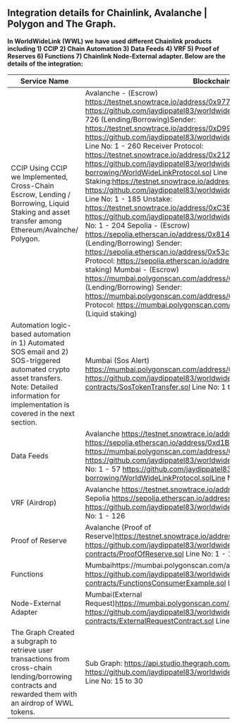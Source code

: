 ## Integration details for Chainlink, Avalanche | Polygon and The Graph.

**In WorldWideLink (WWL) we have used different Chainlink products including 1) CCIP 2) Chain Automation 3) Data Feeds 4) VRF 5) Proof of Reserves 6) Functions 7) Chainlink Node-External adapter. Below are the details of the integration:**

| Service Name                                                                                                                                                                                     | Blockchain \| Contract \| Code implementation                                                                                                                                                                                                                                                                                                                                                                                                                                                                                                                                                                                                                                                                                                                                                                                                                                                                                                                                                                                                                                                                                                                                                                                                                                                                                                                                                                                                                                                                                                                                                                                                                                                                                                                                                                                                                 |
| ------------------------------------------------------------------------------------------------------------------------------------------------------------------------------------------------ | ------------------------------------------------------------------------------------------------------------------------------------------------------------------------------------------------------------------------------------------------------------------------------------------------------------------------------------------------------------------------------------------------------------------------------------------------------------------------------------------------------------------------------------------------------------------------------------------------------------------------------------------------------------------------------------------------------------------------------------------------------------------------------------------------------------------------------------------------------------------------------------------------------------------------------------------------------------------------------------------------------------------------------------------------------------------------------------------------------------------------------------------------------------------------------------------------------------------------------------------------------------------------------------------------------------------------------------------------------------------------------------------------------------------------------------------------------------------------------------------------------------------------------------------------------------------------------------------------------------------------------------------------------------------------------------------------------------------------------------------------------------------------------------------------------------------------------------------------------------- |
| CCIP Using CCIP we Implemented, Cross-Chain Escrow, Lending / Borrowing, Liquid Staking and asset transfer among Ethereum/Avalnche/ Polygon.                                                     | Avalanche - (Escrow) https://testnet.snowtrace.io/address/0x97725f7E8ee1462b56eAc83bf62f79500eB4d0BA Code: https://github.com/jaydippatel83/worldwidelink/blob/master/smart_contracts/escrow/Escrow.sol Line No: 1 to 726 (Lending/Borrowing)Sender: https://testnet.snowtrace.io/address/0xD9902C09d1104f068772623F91dC9555545192dd Code: https://github.com/jaydippatel83/worldwidelink/blob/master/smart_contracts/lending-borrowing/Sender.sol Line No: 1 - 260 Receiver Protocol: https://testnet.snowtrace.io/address/0x2123e642A12d6Ce9B292B9F166971DFa97319b2D Code: https://github.com/jaydippatel83/worldwidelink/blob/master/smart_contracts/lending-borrowing/WorldWideLinkProtocol.sol Line No: 1 - 474 (Liquid staking) Staking:https://testnet.snowtrace.io/address/0x670936746cF7ab5Eec356e81E9a62556140CDfB5 Code: https://github.com/jaydippatel83/worldwidelink/blob/master/smart_contracts/Liquid-Stake/LiquidStaking.sol Line No: 1 - 185 Unstake: https://testnet.snowtrace.io/address/0xC3ED8D3Ddef66cea43e9D3d74981869aE2C8718F Code: https://github.com/jaydippatel83/worldwidelink/blob/master/smart_contracts/Liquid-Stake/UnStake.sol Line No: 1 - 204 Sepolia - (Escrow) https://sepolia.etherscan.io/address/0x81495d1B5B08Ce5AF2931E51AAB15340F3fD2ac5 (Lending/Borrowing) Sender: https://sepolia.etherscan.io/address/0x53cc33bCb8f54BD041210Be871b7b3FAF3884ac2 Receiver Protocol: https://sepolia.etherscan.io/address/0x67179faFCB5Fbf8F106DaFFA3fb70e1369c1Fc3f (Liquid staking) Mumbai - (Escrow) https://mumbai.polygonscan.com/address/0x3d27fec902F35d4e2bD6B55a0B77EC484B8b6f06 (Lending/Borrowing) Sender: https://mumbai.polygonscan.com/address/0x3Db45de715929b76E0570d01815F20eEe576B9E7 Receiver Protocol: https://mumbai.polygonscan.com/address/0x9c29a12d441757AcF45aa106A3905E85C008dFA2 (Liquid staking) |
| Automation logic-based automation in 1) Automated SOS email and 2) SOS-triggered automated crypto asset transfers. Note: Detailed information for implementation is covered in the next section. | Mumbai (Sos Alert) https://mumbai.polygonscan.com/address/0xdC1A55051B529e23B67f621332a0D0953771c3Fc Code: https://github.com/jaydippatel83/worldwidelink/blob/master/smart_contracts/sos-alert-contracts/SosTokenTransfer.sol Line No: 1 to 131                                                                                                                                                                                                                                                                                                                                                                                                                                                                                                                                                                                                                                                                                                                                                                                                                                                                                                                                                                                                                                                                                                                                                                                                                                                                                                                                                                                                                                                                                                                                                                                                              |
| Data Feeds                                                                                                                                                                                       | Avalanche https://testnet.snowtrace.io/address/0x040Dd256A46e8fFdD5Ffeb6F95FE9b5c02828D88 Sepolia https://sepolia.etherscan.io/address/0xd1B48c231eE234C89BC02E6E7C80F75115DFD04D Mumbai https://mumbai.polygonscan.com/address/0x6e4563C4F0FE668196C8878Cb89bdEF15b66e9B2 https://github.com/jaydippatel83/worldwidelink/blob/master/smart_contracts/price_feed/Price_feed.sol Line No: 1 - 57 https://github.com/jaydippatel83/worldwidelink/blob/master/smart_contracts/lending-borrowing/WorldWideLinkProtocol.solLine No: 209 - 230                                                                                                                                                                                                                                                                                                                                                                                                                                                                                                                                                                                                                                                                                                                                                                                                                                                                                                                                                                                                                                                                                                                                                                                                                                                                                                                      |
| VRF (Airdrop)                                                                                                                                                                                    | Avalanche https://testnet.snowtrace.io/address/0xA7a9cB2a4b88a5C85431808F6a3292b35d3dF337 Sepolia https://sepolia.etherscan.io/address/0x2998C45406341386a5c25d523c7A500841b3E307 https://github.com/jaydippatel83/worldwidelink/blob/master/smart_contracts/airdrop/AirdropFactory.sol Line No: 1 - 126                                                                                                                                                                                                                                                                                                                                                                                                                                                                                                                                                                                                                                                                                                                                                                                                                                                                                                                                                                                                                                                                                                                                                                                                                                                                                                                                                                                                                                                                                                                                                      |
| Proof of Reserve                                                                                                                                                                                 | Avalanche (Proof of Reserve)https://testnet.snowtrace.io/address/0xe28F1cfe684e907fdb9cC815b50a5dBF5350d007 https://github.com/jaydippatel83/worldwidelink/blob/master/smart_contracts/sos-alert-contracts/ProofOfReserve.sol Line No: 1 - 105                                                                                                                                                                                                                                                                                                                                                                                                                                                                                                                                                                                                                                                                                                                                                                                                                                                                                                                                                                                                                                                                                                                                                                                                                                                                                                                                                                                                                                                                                                                                                                                                                |
| Functions                                                                                                                                                                                        | Mumbaihttps://mumbai.polygonscan.com/address/0x6Cf0473b429fE9919a6443D9fFF2c6A1aC897A5e https://github.com/jaydippatel83/worldwidelink/blob/master/smart_contracts/sos-alert-contracts/FunctionsConsumerExample.sol Line No: 1 - 112                                                                                                                                                                                                                                                                                                                                                                                                                                                                                                                                                                                                                                                                                                                                                                                                                                                                                                                                                                                                                                                                                                                                                                                                                                                                                                                                                                                                                                                                                                                                                                                                                          |
| Node-External Adapter                                                                                                                                                                            | Mumbai(External Request)https://mumbai.polygonscan.com/address/0x403227Ba96250eaD0f12ba77951d7f65F9E5962d https://github.com/jaydippatel83/worldwidelink/blob/master/smart_contracts/sos-alert-contracts/ExternalRequestContract.sol Line No: 1 - 122 https://github.com/mansijoshi17/cl-external-adapter                                                                                                                                                                                                                                                                                                                                                                                                                                                                                                                                                                                                                                                                                                                                                                                                                                                                                                                                                                                                                                                                                                                                                                                                                                                                                                                                                                                                                                                                                                                                                     |
| The Graph Created a subgraph to retrieve user transactions from cross-chain lending/borrowing contracts and rewarded them with an airdrop of WWL tokens.                                         | Sub Graph: https://api.studio.thegraph.com/query/44401/wwl/0.0.1 https://github.com/jaydippatel83/worldwidelink/blob/master/src/jsx/components/Dashboard/widgets/Airdrop.js Line No: 15 to 30                                                                                                                                                                                                                                                                                                                                                                                                                                                                                                                                                                                                                                                                                                                                                                                                                                                                                                                                                                                                                                                                                                                                                                                                                                                                                                                                                                                                                                                                                                                                                                                                                                                                 |

